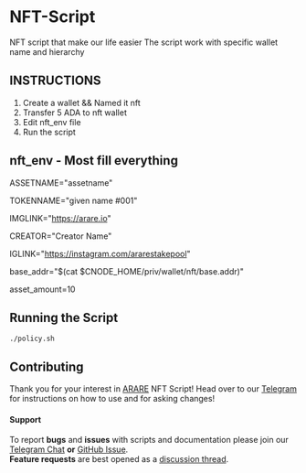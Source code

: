 # NFT-Script
NFT script that make our life easier
The script work with specific wallet name and hierarchy


## INSTRUCTIONS

1) Create a wallet && Named it nft
2) Transfer 5 ADA to nft wallet
3) Edit nft_env file
4) Run the script

## nft_env - Most fill everything     

ASSETNAME="assetname"

TOKENNAME="given name #001"

IMGLINK="https://arare.io"

CREATOR="Creator Name"

IGLINK="https://instagram.com/ararestakepool"

base_addr="$(cat $CNODE_HOME/priv/wallet/nft/base.addr)"

asset_amount=10

## Running the Script

```
./policy.sh
```


## Contributing

Thank you for your interest in [ARARE](https://arare.io) NFT Script! Head over to our [Telegram](https://t.me/ararestakepool) for instructions on how to use and for asking changes!


#### Support

To report **bugs** and **issues** with scripts and documentation please join our [Telegram Chat](https://t.me/ararestakepool) **or** [GitHub Issue](https://github.com/ARARE-pool/NFT-Script/issues/new/choose).  
**Feature requests** are best opened as a [discussion thread](https://github.com/ARARE-pool/NFT-Script/discussions/new).
